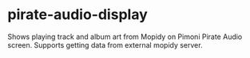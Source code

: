 # pirate-audio-display
Shows playing track and album art from Mopidy on Pimoni Pirate Audio screen.  Supports getting data from external mopidy server.
